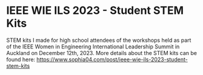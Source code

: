 # IEEE WIE ILS 2023 - Student STEM Kits
STEM kits I made for high school attendees of the workshops held as part of the IEEE Women in Engineering International Leadership Summit in Auckland on December 12th, 2023. More details about the STEM kits can be found here: https://www.sophia04.com/post/ieee-wie-ils-2023-student-stem-kits

